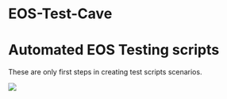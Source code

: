 # EOS-Test-Cave

# Automated EOS Testing scripts 

These are only first steps in creating test scripts scenarios.

<img src="http://dev.cryptolions.io/imgs/eos_test_cave_01.jpg">
